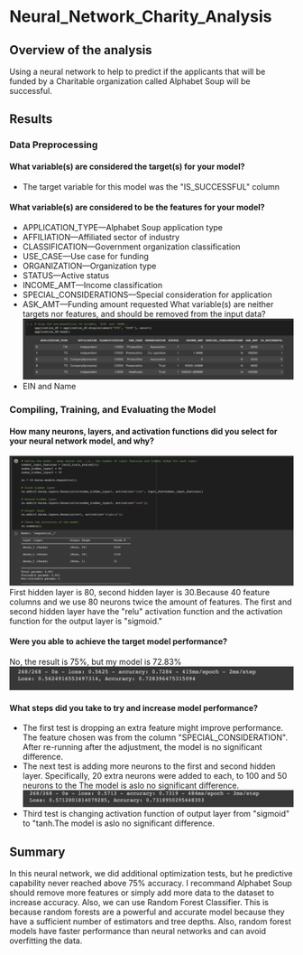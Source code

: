 # Neural_Network_Charity_Analysis
## Overview of the analysis
Using a neural network to help to predict if the applicants that will be funded by a Charitable organization called Alphabet Soup will be successful.
## Results

### Data Preprocessing
#### What variable(s) are considered the target(s) for your model?
- The target variable for this model was the "IS_SUCCESSFUL" column
#### What variable(s) are considered to be the features for your model?
- APPLICATION_TYPE—Alphabet Soup application type
- AFFILIATION—Affiliated sector of industry
- CLASSIFICATION—Government organization classification
-  USE_CASE—Use case for funding
- ORGANIZATION—Organization type
- STATUS—Active status
- INCOME_AMT—Income classification
- SPECIAL_CONSIDERATIONS—Special consideration for application
- ASK_AMT—Funding amount requested
What variable(s) are neither targets nor features, and should be removed from the input data?
![1](1.png)
- EIN and Name
### Compiling, Training, and Evaluating the Model
#### How many neurons, layers, and activation functions did you select for your neural network model, and why?
![2](2.png)
First hidden layer is 80, second hidden layer is 30.Because 40 feature columns and we use 80 neurons twice the amount of features. The first and second hidden layer have the "relu" activation function and the activation function for the output layer is "sigmoid."
#### Were you able to achieve the target model performance?
No, the result is 75%, but my model is 72.83%
![3](3.png) 
#### What steps did you take to try and increase model performance?
- The first test is dropping an extra feature might improve performance. The feature chosen was from the column "SPECIAL_CONSIDERATION". After re-running  after the adjustment, the model is no significant difference.
- The next test is adding more neurons to the first and second hidden layer. Specifically, 20 extra neurons were added to each, to 100 and 50 neurons to the The model is aslo no significant difference.
![4](4.png) 
- Third test is changing activation function of output layer from "sigmoid" to "tanh.The model is aslo no significant difference.
## Summary
In this neural network, we did additional optimization tests, but he predictive capability never reached above 75% accuracy. I recommand Alphabet Soup should remove more features or simply add more data to the dataset to increase accuracy. Also, we can use Random Forest Classifier. This is because random forests are a powerful and accurate model because they have a sufficient number of estimators and tree depths. Also, random forest models have faster performance than neural networks and can avoid overfitting the data.
